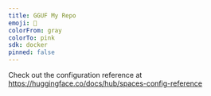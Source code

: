 ```yaml
---
title: GGUF My Repo
emoji: 🦙
colorFrom: gray
colorTo: pink
sdk: docker
pinned: false
---
```


Check out the configuration reference at https://huggingface.co/docs/hub/spaces-config-reference
